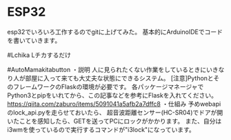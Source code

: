 # ESP32
esp32でいろいろ工作するのでgitに上げてみた。
基本的にArduinoIDEでコードを書いていきます。

#Lchika
Lチカするだけ

#AutoMamakitabutton
・説明
  人に見られたくない作業をしているときにいきなり人が部屋に入って来ても大丈夫な状態にできるシステム。
  [注意]PythonとそのフレームワークのFlaskの環境が必要です。
        各パッケージマネージャでPython3とpipをいれてから、この記事などを参考にFlaskを入れてください。
        https://qiita.com/zaburo/items/5091041a5afb2a7dffc8
・仕組み
  予めwebapiのlock_api.pyを走らせておいたら、
  超音波距離センサー(HC-SR04)でドアが開いたことを感知したら、GETを送ってPCにロックがかかります。
  また、自分はi3wmを使っているので実行するコマンドが"i3lock"になっています。
